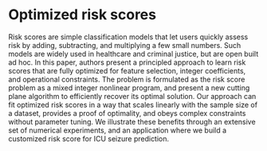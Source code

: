 # Optimized risk scores
Risk scores are simple classification models that let users quickly
assess risk by adding, subtracting, and multiplying a few small numbers.
Such models are widely used in healthcare and criminal justice,
but are open built ad hoc. 
In this paper, authors present a principled approach to learn risk scores that are fully optimized for feature selection, integer coefficients, and operational constraints. 
The problem is formulated as the risk score problem as a mixed integer nonlinear program, and present a new cutting plane algorithm to efficiently recover its
optimal solution. 
Our approach can fit optimized risk scores in a way that scales linearly with the sample size of a dataset, provides a proof of optimality, and obeys complex constraints without parameter
tuning. 
We illustrate these benefits through an extensive
set of numerical experiments, and an application where we build a
customized risk score for ICU seizure prediction.
